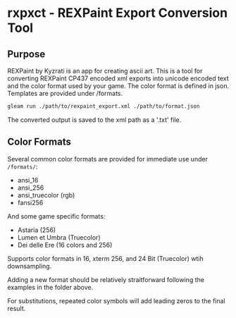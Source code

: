 # rxpxct - REXPaint Export Conversion Tool

## Purpose

REXPaint by Kyzrati is an app for creating ascii art.
This is a tool for converting REXPaint CP437 encoded xml exports
into unicode encoded text and the color format used by your game. 
The color format is defined in json. Templates are provided under /formats.

```sh
gleam run ./path/to/rexpaint_export.xml ./path/to/format.json
```

The converted output is saved to the xml path as a '.txt' file.

## Color Formats

Several common color formats are provided for immediate use under `/formats/`:

- ansi_16
- ansi_256
- ansi_truecolor (rgb)
- fansi256

And some game specific formats:

- Astaria (256)
- Lumen et Umbra (Truecolor)
- Dei delle Ere (16 colors and 256)

Supports color formats in 16, xterm 256, and 24 Bit (Truecolor) wtih downsampling.

Adding a new format should be relatively straitforward following the examples
in the folder above.

For substitutions, repeated color symbols will add leading zeros to the final result.